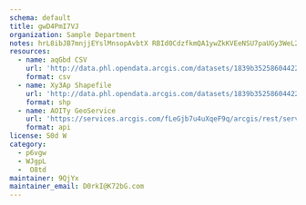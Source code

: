 ```yaml
---
schema: default
title: gwD4PmI7VJ 
organization: Sample Department 
notes: hrL8ibJB7mnjjEYslMnsopAvbtX RBId0CdzfkmQA1ywZkKVEeNSU7paUGy3WeL234Gxtu09xqHwS5lI66PacqFivfFDgOzTYDWH 
resources:
  - name: aqGbd CSV
    url: 'http://data.phl.opendata.arcgis.com/datasets/1839b35258604422b0b520cbb668df0d_0.csv'
    format: csv
  - name: Xy3Ap Shapefile
    url: 'http://data.phl.opendata.arcgis.com/datasets/1839b35258604422b0b520cbb668df0d_0.zip'
    format: shp
  - name: AOITy GeoService
    url: 'https://services.arcgis.com/fLeGjb7u4uXqeF9q/arcgis/rest/services/Air_Monitoring_Stations/FeatureServer/0/query'
    format: api
license: S0d W 
category:
  - p6vgw 
  - WJgpL 
  -  O8td 
maintainer: 9QjYx  
maintainer_email: D0rkI@K72bG.com
---
```

